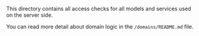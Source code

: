 This directory contains all access checks for all models and services used on the server side. 

You can read more detail about domain logic in the `/domains/README.md` file.
